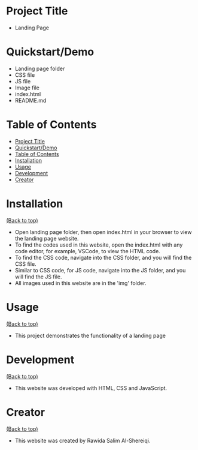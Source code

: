 # Project Title
- Landing Page

# Quickstart/Demo
- Landing page folder
- CSS file
- JS file
- Image file
- index.html
- README.md

# Table of Contents

- [Project Title](#project-title)
- [Quickstart/Demo](#quickstartdemo)
- [Table of Contents](#table-of-contents)
- [Installation](#installation)
- [Usage](#usage)
- [Development](#development)
- [Creator](#creator)

# Installation
[(Back to top)](#table-of-contents)
- Open landing page folder, then open index.html in your browser to view the landing page website.
- To find the codes used in this website, open the index.html with any code editor, for example, VSCode, to view the HTML code.
- To find the CSS code, navigate into the CSS folder, and you will find the CSS file.
- Similar to CSS code, for JS code, navigate into the JS folder, and you will find the JS file.
- All images used in this website are in the 'img' folder.

# Usage
[(Back to top)](#table-of-contents)
- This project demonstrates the functionality of a landing page

# Development
[(Back to top)](#table-of-contents)
- This website was developed with HTML, CSS and JavaScript.

# Creator
[(Back to top)](#table-of-contents)
- This website was created by Rawida Salim Al-Shereiqi.